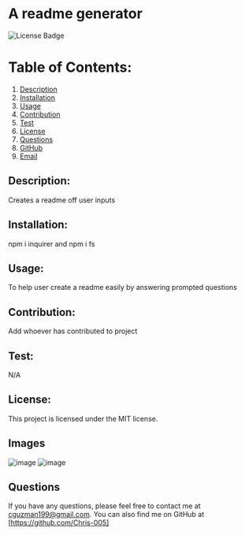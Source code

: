 # A readme generator
![License Badge](https://img.shields.io/badge/License-MIT&message=License&color=blue)

# Table of Contents:

1. [Description](#description)
2. [Installation](#installation)
3. [Usage](#usage)
4. [Contribution](#contribution)
5. [Test](#test)
6. [License](#license)
7. [Questions](#questions)
8. [GitHub](#github)
9. [Email](#email)

## Description:
Creates a readme off user inputs

## Installation:
npm i inquirer and npm i fs

## Usage:
To help user create a readme easily by answering prompted questions

## Contribution:
Add whoever has contributed to project

## Test:
N/A

## License:
 This project is licensed under the MIT license.

 ## Images
![image](https://github.com/user-attachments/assets/32ef90fc-cb60-460d-bb6b-87b730fb1dc4)
![image](https://github.com/user-attachments/assets/efb6c76e-c55d-447e-af68-4a19d8707c2a)


## Questions

If you have any questions, please feel free to contact me at cguzman199@gmail.com.
You can also find me on GitHub at [https://github.com/Chris-005]
